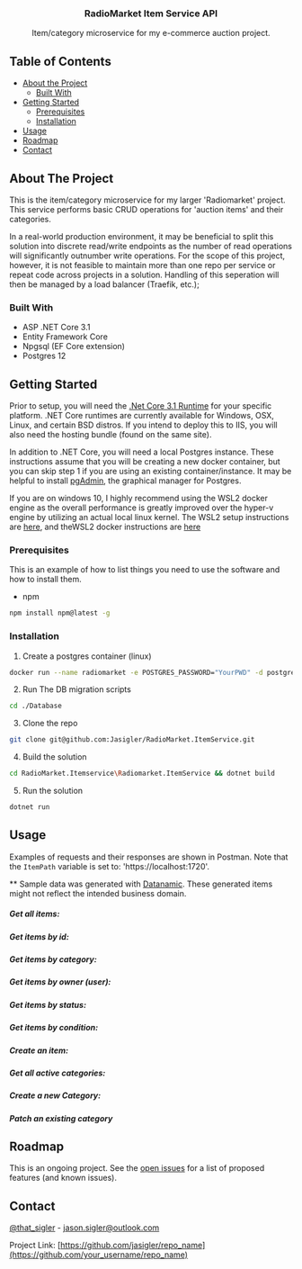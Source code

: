 
  <h3 align="center">RadioMarket Item Service API</h3>

  <p align="center">
    Item/category microservice for my e-commerce auction project. 
</p>



## Table of Contents

* [About the Project](#about-the-project)
  * [Built With](#built-with)
* [Getting Started](#getting-started)
  * [Prerequisites](#prerequisites)
  * [Installation](#installation)
* [Usage](#usage)
* [Roadmap](#roadmap)
* [Contact](#contact)



## About The Project

This is the item/category microservice for my larger 'Radiomarket' project. This service performs basic CRUD operations for 'auction items' and their categories. 

 In a real-world production environment, it may be beneficial to split this solution into discrete read/write endpoints as the number of read operations will significantly outnumber write operations. For the scope of this project, however, it is not feasible to maintain more than one repo per service or repeat code across projects in a solution. Handling of this seperation will then be managed by a load balancer (Traefik, etc.);


### Built With

* ASP .NET Core 3.1
* Entity Framework Core
* Npgsql (EF Core extension)
* Postgres 12


<!-- GETTING STARTED -->
## Getting Started

Prior to setup, you will need the [.Net Core 3.1 Runtime](https://dotnet.microsoft.com/download/dotnet-core/3.1) for your specific platform. .NET Core runtimes are currently available for Windows, OSX, Linux, and certain BSD distros. If you intend to deploy this to IIS, you will also need the hosting bundle (found on the same site).

In addition to .NET Core, you will need a local Postgres instance. These instructions assume that you will be creating a new docker container, but you can skip step 1 if you are using an existing container/instance. It may be helpful to install [pgAdmin](https://www.pgadmin.org/), the graphical manager for Postgres. 

If you are on windows 10, I highly recommend using the WSL2 docker engine as the overall performance is greatly improved over the hyper-v engine by utilizing an actual local linux kernel. The WSL2 setup instructions are [here](https://docs.microsoft.com/en-us/windows/wsl/install-win10), and theWSL2 docker instructions are [here](https://docs.docker.com/docker-for-windows/wsl/)




### Prerequisites

This is an example of how to list things you need to use the software and how to install them.
* npm
```sh
npm install npm@latest -g
```

### Installation

1. Create a postgres container (linux)
```sh
docker run --name radiomarket -e POSTGRES_PASSWORD="YourPWD" -d postgres
```
2. Run The DB migration scripts
```sh
cd ./Database
```
3. Clone the repo
```sh
git clone git@github.com:Jasigler/RadioMarket.ItemService.git
```
4. Build the solution
```sh
cd RadioMarket.Itemservice\Radiomarket.ItemService && dotnet build
```

5. Run the solution
```sh
dotnet run
```



## Usage

Examples of requests and their responses are shown in Postman. Note that the `ItemPath` variable is set to: 'https://localhost:1720'.

** Sample data was generated with [Datanamic](https://www.datanamic.com/). These generated items might not reflect the intended business domain. 


##### Get all items:
##### Get items by id:
##### Get items by category:
##### Get items by owner (user):
##### Get items by status:
##### Get items by condition:
##### Create an item:

##### Get all active categories:
##### Create a new Category:
##### Patch an existing category









## Roadmap

This is an ongoing project.
See the [open issues](https://github.com/othneildrew/Best-README-Template/issues) for a list of proposed features (and known issues).





<!-- CONTACT -->
## Contact

[@that_sigler](https://twitter.com/that_sigler) - jason.sigler@outlook.com

Project Link: [https://github.com/jasigler/repo_name](https://github.com/your_username/repo_name)


